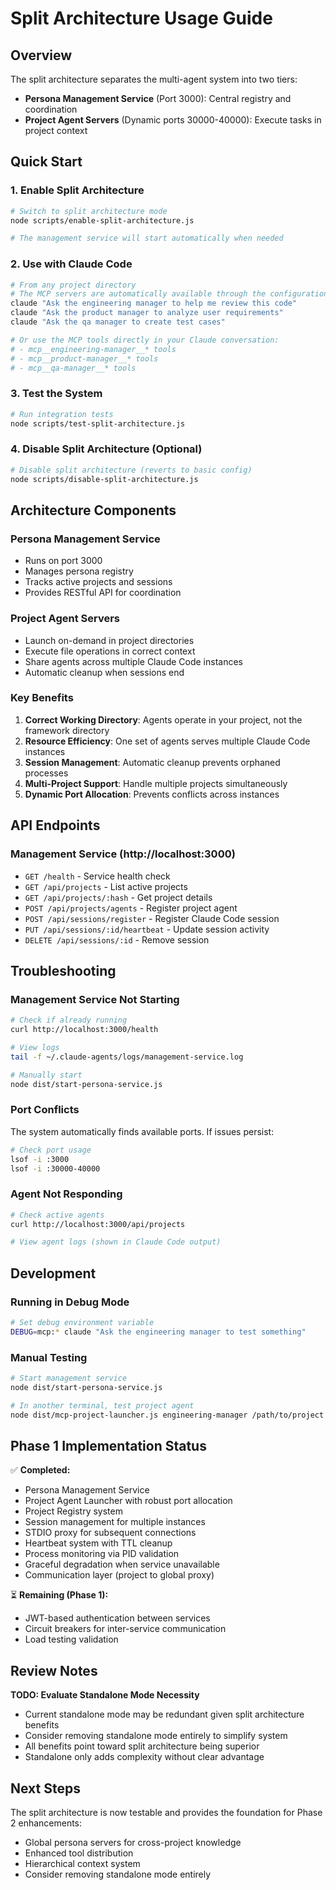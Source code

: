 # Split Architecture Usage Guide

## Overview

The split architecture separates the multi-agent system into two tiers:
- **Persona Management Service** (Port 3000): Central registry and coordination
- **Project Agent Servers** (Dynamic ports 30000-40000): Execute tasks in project context

## Quick Start

### 1. Enable Split Architecture

```bash
# Switch to split architecture mode
node scripts/enable-split-architecture.js

# The management service will start automatically when needed
```

### 2. Use with Claude Code

```bash
# From any project directory
# The MCP servers are automatically available through the configuration
claude "Ask the engineering manager to help me review this code"
claude "Ask the product manager to analyze user requirements"
claude "Ask the qa manager to create test cases"

# Or use the MCP tools directly in your Claude conversation:
# - mcp__engineering-manager__* tools
# - mcp__product-manager__* tools
# - mcp__qa-manager__* tools
```

### 3. Test the System

```bash
# Run integration tests
node scripts/test-split-architecture.js
```

### 4. Disable Split Architecture (Optional)

```bash
# Disable split architecture (reverts to basic config)
node scripts/disable-split-architecture.js
```

## Architecture Components

### Persona Management Service
- Runs on port 3000
- Manages persona registry
- Tracks active projects and sessions
- Provides RESTful API for coordination

### Project Agent Servers
- Launch on-demand in project directories
- Execute file operations in correct context
- Share agents across multiple Claude Code instances
- Automatic cleanup when sessions end

### Key Benefits
1. **Correct Working Directory**: Agents operate in your project, not the framework directory
2. **Resource Efficiency**: One set of agents serves multiple Claude Code instances  
3. **Session Management**: Automatic cleanup prevents orphaned processes
4. **Multi-Project Support**: Handle multiple projects simultaneously
5. **Dynamic Port Allocation**: Prevents conflicts across instances

## API Endpoints

### Management Service (http://localhost:3000)

- `GET /health` - Service health check
- `GET /api/projects` - List active projects
- `GET /api/projects/:hash` - Get project details
- `POST /api/projects/agents` - Register project agent
- `POST /api/sessions/register` - Register Claude Code session
- `PUT /api/sessions/:id/heartbeat` - Update session activity
- `DELETE /api/sessions/:id` - Remove session

## Troubleshooting

### Management Service Not Starting
```bash
# Check if already running
curl http://localhost:3000/health

# View logs
tail -f ~/.claude-agents/logs/management-service.log

# Manually start
node dist/start-persona-service.js
```

### Port Conflicts
The system automatically finds available ports. If issues persist:
```bash
# Check port usage
lsof -i :3000
lsof -i :30000-40000
```

### Agent Not Responding
```bash
# Check active agents
curl http://localhost:3000/api/projects

# View agent logs (shown in Claude Code output)
```

## Development

### Running in Debug Mode
```bash
# Set debug environment variable
DEBUG=mcp:* claude "Ask the engineering manager to test something"
```

### Manual Testing
```bash
# Start management service
node dist/start-persona-service.js

# In another terminal, test project agent
node dist/mcp-project-launcher.js engineering-manager /path/to/project
```

## Phase 1 Implementation Status

✅ **Completed:**
- Persona Management Service
- Project Agent Launcher with robust port allocation
- Project Registry system
- Session management for multiple instances
- STDIO proxy for subsequent connections
- Heartbeat system with TTL cleanup
- Process monitoring via PID validation
- Graceful degradation when service unavailable
- Communication layer (project to global proxy)

⏳ **Remaining (Phase 1):**
- JWT-based authentication between services
- Circuit breakers for inter-service communication
- Load testing validation

## Review Notes

**TODO: Evaluate Standalone Mode Necessity**
- Current standalone mode may be redundant given split architecture benefits
- Consider removing standalone mode entirely to simplify system
- All benefits point toward split architecture being superior
- Standalone only adds complexity without clear advantage

## Next Steps

The split architecture is now testable and provides the foundation for Phase 2 enhancements:
- Global persona servers for cross-project knowledge
- Enhanced tool distribution
- Hierarchical context system
- Consider removing standalone mode entirely